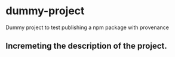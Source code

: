 # dummy-project
Dummy project to test publishing a npm package with provenance

## Incremeting the description of the project.
